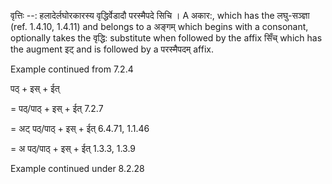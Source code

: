 

वृत्तिः --: हलादेर्लघोरकारस्य वृद्धिर्वेडादौ परस्मैपदे सिचि । A अकार:, which has the लघु-सञ्ज्ञा (ref. 1.4.10, 1.4.11) and belongs to a अङ्गम् which begins with a consonant, optionally takes the वृद्धि: substitute when followed by the affix सिँच् which has the augment इट् and is followed by a परस्मैपदम् affix.


Example continued from 7.2.4


पठ् + इस् + ईत्

= पठ्/पाठ् + इस् + ईत् 7.2.7

= अट् पठ्/पाठ् + इस् + ईत् 6.4.71, 1.1.46

= अ पठ्/पाठ् + इस् + ईत् 1.3.3, 1.3.9


Example continued under 8.2.28

